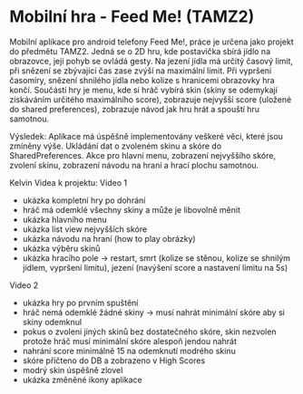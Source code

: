 # Mobilní hra - Feed Me! (TAMZ2)

Mobilní aplikace pro android telefony Feed Me!, práce je určena jako projekt do předmětu TAMZ2.
Jedná se o 2D hru, kde postavička sbírá jídlo na obrazovce, její pohyb se ovládá gesty. Na jezení jídla má určitý časový limit, při snězení se zbývající čas zase zvýší na maximální limit. Při vypršení časomíry, snězení shnilého jídla nebo kolize s hranicemi obrazovky hra končí.
Součástí hry je menu, kde si hráč vybírá skin (skiny se odemykají získáváním určitého maximálního score), zobrazuje nejvyšší score (uložené do shared preferences), zobrazuje návod jak hru hrát a spouští hru samotnou.

Výsledek:
Aplikace má úspěšně implementovány veškeré věci, které jsou zmíněny výše. Ukládání dat o zvoleném skinu a skóre do SharedPreferences. Akce pro hlavní menu, zobrazení nejvyššího skóre, zvolení skinu, zobrazení návodu na hraní a hrací plochu samotnou.

Kelvin Videa k projektu:
Video 1
- ukázka kompletní hry po dohrání
- hráč má odemklé všechny skiny a může je libovolně měnit
- ukázka hlavního menu
- ukázka list view nejvyšších skóre
- ukázka návodu na hraní (how to play obrázky)
- ukázka výběru skinů
- ukázka hracího pole -> restart, smrt (kolize se stěnou, kolize se shnilým jídlem, vypršení limitu), jezení (navýšení score a nastavení limitu na 5s)

Video 2
- ukázka hry po prvním spuštění
- hráč nemá odemklé žádné skiny -> musí nahrát minimální skóre aby si skiny odemknul
- pokus o zvolení jiných skinů bez dostatečného skóre, skin nezvolen protože hráč musí minimální skóre alespoň jendou nahrát
- nahrání score minimálně 15 na odemknutí modrého skinu
- skóre přičteno do DB a zobrazeno v High Scores
- modrý skin úspěšně zlovel
- ukázka změněné ikony aplikace